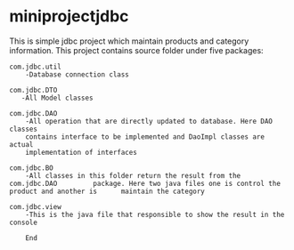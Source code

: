 # miniprojectjdbc

This is simple jdbc project which maintain products and category information.
This project contains source folder under five packages:

	com.jdbc.util
		-Database connection class
		
	com.jdbc.DTO
	   -All Model classes
	    
	com.jdbc.DAO
		-All operation that are directly updated to database. Here DAO classes 
		contains interface to be implemented and DaoImpl classes are actual
		implementation of interfaces
		
	com.jdbc.BO
		-All classes in this folder return the result from the com.jdbc.DAO 		package. Here two java files one is control the product and another is 		maintain the category
		
	com.jdbc.view
		-This is the java file that responsible to show the result in the 		     		console
		
		End